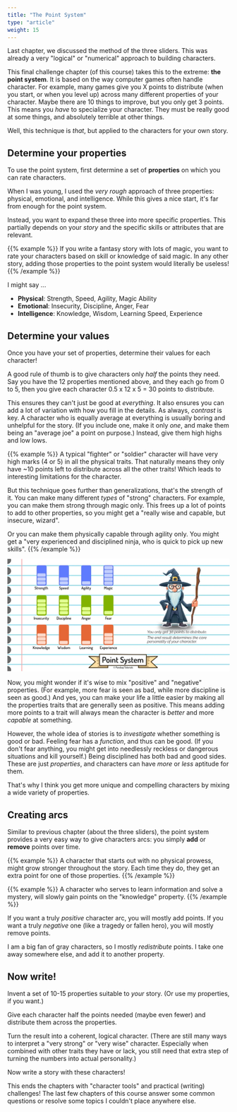 ```yaml
---
title: "The Point System"
type: "article"
weight: 15
---
```


Last chapter, we discussed the method of the three sliders. This was already a very "logical" or "numerical" approach to building characters.

This final challenge chapter (of this course) takes this to the extreme: **the point system**. It is based on the way computer games often handle character. For example, many games give you X points to distribute (when you start, or when you level up) across many different properties of your character. Maybe there are 10 things to improve, but you only get 3 points. This means you _have_ to specialize your character. They must be really good at some things, and absolutely terrible at other things.

Well, this technique is _that_, but applied to the characters for your own story.

## Determine your properties

To use the point system, first determine a set of **properties** on which you can rate characters.

When I was young, I used the _very rough_ approach of three properties: physical, emotional, and intelligence. While this gives a nice start, it's far from enough for the point system.

Instead, you want to expand these three into more specific properties. This partially depends on your _story_ and the specific skills or attributes that are relevant. 

{{% example %}}
If you write a fantasy story with lots of magic, you want to rate your characters based on skill or knowledge of said magic. In any other story, adding those properties to the point system would literally be useless!
{{% /example %}}

I might say ...

* **Physical**: Strength, Speed, Agility, Magic Ability
* **Emotional**: Insecurity, Discipline, Anger, Fear
* **Intelligence**: Knowledge, Wisdom, Learning Speed, Experience

## Determine your values

Once you have your set of properties, determine their values for each character!

A good rule of thumb is to give characters only _half_ the points they need. Say you have the 12 properties mentioned above, and they each go from 0 to 5, then you give each character 0.5 x 12 x 5 = 30 points to distribute.

This ensures they can't just be good at _everything_. It also ensures you can add a lot of variation with how you fill in the details. As always, _contrast_ is key. A character who is equally average at everything is usually boring and unhelpful for the story. (If you include one, make it only _one_, and make them being an "average joe" a point on purpose.) Instead, give them high highs and low lows.

{{% example %}}
A typical "fighter" or "soldier" character will have very high marks (4 or 5) in all the physical traits. That naturally means they only have ~10 points left to distribute across all the other traits! Which leads to interesting limitations for the character.

But this technique goes further than generalizations, that's the strength of it. You can make many different _types_ of "strong" characters. For example, you can make them strong through magic only. This frees up a lot of points to add to other properties, so you might get a "really wise and capable, but insecure, wizard". 

Or you can make them physically capable through agility only. You might get a "very experienced and disciplined ninja, who is quick to pick up new skills".
{{% /example %}}

![Visualization of filling in the point system (for some disciplined, experienced, yet insecure wizard).](character_point_system.webp)

Now, you might wonder if it's wise to mix "positive" and "negative" properties. (For example, more fear is seen as bad, while more discipline is seen as good.) And yes, you can make your life a little easier by making all the properties traits that are generally seen as positive. This means adding more points to a trait will always mean the character is _better_ and more _capable_ at something.

However, the whole idea of stories is to _investigate_ whether something is good or bad. Feeling fear has a _function_, and thus can be good. (If you don't fear anything, you might get into needlessly reckless or dangerous situations and kill yourself.) Being disciplined has both bad and good sides. These are just _properties_, and characters can have _more_ or _less_ aptitude for them.

That's why I think you get more unique and compelling characters by mixing a wide variety of properties.

## Creating arcs

Similar to previous chapter (about the three sliders), the point system provides a very easy way to give characters arcs: you simply **add** or **remove** points over time.

{{% example %}}
A character that starts out with no physical prowess, might grow stronger throughout the story. Each time they do, they get an extra point for one of those properties. 
{{% /example %}}

{{% example %}}
A character who serves to learn information and solve a mystery, will slowly gain points on the "knowledge" property.
{{% /example %}}

If you want a truly _positive_ character arc, you will mostly add points. If you want a truly _negative_ one (like a tragedy or fallen hero), you will mostly remove points.

I am a big fan of gray characters, so I mostly _redistribute_ points. I take one away somewhere else, and add it to another property.

## Now write!

Invent a set of 10-15 properties suitable to _your_ story. (Or use my properties, if you want.)

Give each character half the points needed (maybe even fewer) and distribute them across the properties.

Turn the result into a coherent, logical character. (There are still many ways to interpret a "very strong" or "very wise" character. Especially when combined with other traits they have or lack, you still need that extra step of turning the numbers into actual personality.)

Now write a story with these characters!

This ends the chapters with "character tools" and practical (writing) challenges! The last few chapters of this course answer some common questions or resolve some topics I couldn't place anywhere else. 